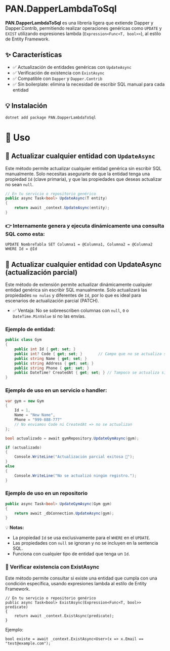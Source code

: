 # PAN.DapperLambdaToSql

**PAN.DapperLambdaToSql** es una librería ligera que extiende Dapper y Dapper.Contrib, permitiendo realizar operaciones genéricas como `UPDATE` y `EXIST` utilizando expresiones lambda (`Expression<Func<T, bool>>`), al estilo de Entity Framework.

## ✨ Características

- ✅ Actualización de entidades genéricas con `UpdateAsync`
- ✅ Verificación de existencia con `ExistAsync`
- ✅ Compatible con `Dapper` y `Dapper.Contrib`
- ✅ Sin boilerplate: elimina la necesidad de escribir SQL manual para cada entidad

## 💡 Instalación

```
dotnet add package PAN.DapperLambdaToSql
```


# 🚀 Uso

## 📌 Actualizar cualquier entidad con `UpdateAsync`

Este método permite actualizar cualquier entidad genérica sin escribir SQL manualmente. Solo necesitas asegurarte de que la entidad tenga una propiedad `Id` (clave primaria), y que las propiedades que deseas actualizar no sean `null`.

```csharp
// En tu servicio o repositorio genérico
public async Task<bool> UpdateAsync(T entity)
{
    return await _context.UpdateAsync(entity);
}
```

### 👉 Internamente genera y ejecuta dinámicamente una consulta SQL como esta:
```
UPDATE NombreTabla SET Columna1 = @Columna1, Columna2 = @Columna2 WHERE Id = @Id

```

## 📌 Actualizar cualquier entidad con UpdateAsync (actualización parcial)

Este método de extensión permite actualizar dinámicamente cualquier entidad genérica sin escribir SQL manualmente.
Solo actualizará las propiedades `no nulas` y diferentes de `Id`, por lo que es ideal para escenarios de actualización parcial (PATCH).

- ✅ Ventaja: No se sobreescriben columnas con `null`, `0` o `DateTime.MinValue` si no las envías.

### Ejemplo de entidad:

```csharp
public class Gym
{
    public int Id { get; set; }
    public int? Code { get; set; }       // Campo que no se actualiza si no se envía
    public string Name { get; set; }
    public string Address { get; set; }
    public string Phone { get; set; }
    public DateTime? CreatedAt { get; set; } // Tampoco se actualiza si no se envía
}
```

### Ejemplo de uso en un servicio o handler:

```csharp
var gym = new Gym
{
    Id = 1,
    Name = "New Name",
    Phone = "999-888-777"
    // No enviamos Code ni CreatedAt => no se actualizan
};

bool actualizado = await gymRepository.UpdateGymAsync(gym);

if (actualizado)
{
    Console.WriteLine("Actualización parcial exitosa 🚀");
}
else
{
    Console.WriteLine("No se actualizó ningún registro.");
}
```

### Ejemplo de uso en un repositorio

```csharp
public async Task<bool> UpdateGymAsync(Gym gym)
{
    return await _dbConnection.UpdateAsync(gym);
}
```

💡 **Notas:**

- La propiedad `Id` se usa exclusivamente para el `WHERE` en el `UPDATE`.
- Las propiedades con `null` se ignoran y no se incluyen en la sentencia SQL.
- Funciona con cualquier tipo de entidad que tenga un `Id`.


### 📌 Verificar existencia con ExistAsync
Este método permite consultar si existe una entidad que cumpla con una condición específica, usando expresiones lambda al estilo de Entity Framework.

```
// En tu servicio o repositorio genérico
public async Task<bool> ExistAsync(Expression<Func<T, bool>> predicate)
{
    return await _context.ExistAsync(predicate);
}
```

Ejemplo:
```
bool existe = await _context.ExistAsync<User>(x => x.Email == "test@example.com");
```






